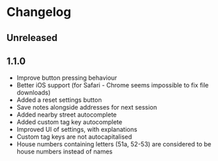 # Changelog

## Unreleased

## 1.1.0

- Improve button pressing behaviour
- Better iOS support (for Safari - Chrome seems impossible to fix file downloads)
- Added a reset settings button
- Save notes alongside addresses for next session
- Added nearby street autocomplete
- Added custom tag key autocomplete
- Improved UI of settings, with explanations
- Custom tag keys are not autocapitalised
- House numbers containing letters (51a, 52-53) are considered to be house numbers instead of names
